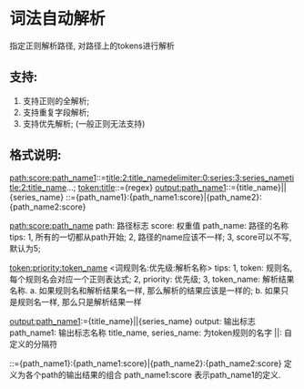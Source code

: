 词法自动解析
======
指定正则解析路径, 对路径上的tokens进行解析

支持:
---

1. 支持正则的全解析;
2. 支持重复字段解析;
3. 支持优先解析; (一般正则无法支持)

格式说明:
-----

<path:score:path_name1>::=<title:2:title_name><delimiter:0:><series:3:series_name><title:2:title_name>...;
<token:title>::={regex}
<output:path_name1>::={title_name}||{series_name} 
<output>::={path_name1}:{path_name1:score}|{path_name2}:{path_name2:score}


<path:score:path_name>
path: 路径标志
score: 权重值
path_name: 路径的名称
tips:
    1, 所有的一切都从path开始;
    2, 路径的name应该不一样;
    3, score可以不写, 默认为5;


<token:priority:token_name>
<词规则名:优先级:解析名称>
tips: 
    1, token: 规则名, 每个规则名会对应一个正则表达式;
    2, priority: 优先级;
    3, token_name: 解析结果名称. 
        a. 如果规则名和解析结果名一样, 那么解析的结果应该是一样的;
        b. 如果只是规则名一样, 那么只是解析结果一样

<output:path_name1>:={title_name}||{series_name} 
output: 输出标志
path_name1: 输出标志名称
title_name, series_name: 为token规则的名字
||: 自定义的分隔符

<output>::={path_name1}:{path_name1:score}|{path_name2}:{path_name2:score}
定义为各个path的输出结果的组合
path_name1:score  表示path_name1的定义.

